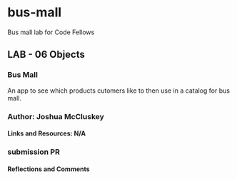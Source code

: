 # bus-mall

Bus mall lab for Code Fellows

## LAB - 06 Objects

### Bus Mall

An app to see which products cutomers like to then use in a catalog for bus mall.

### Author: Joshua McCluskey

#### Links and Resources: N/A

### submission PR

#### Reflections and Comments

